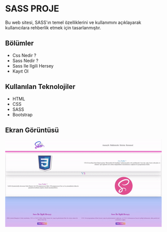 <h1> SASS PROJE </h1>

Bu web sitesi, SASS'ın temel özelliklerini ve kullanımını açıklayarak kullanıcılara rehberlik etmek için tasarlanmıştır. 

<h2> Bölümler </h2>

<ul>
<li>Css Nedir ? 

<li>Sass Nedir ?

<li>Sass Ile Ilgili Hersey 

<li>Kayıt Ol</li>
</ul>

<h2>Kullanılan Teknolojiler </h2>

<ul>
<li> HTML </li>
<li> CSS </li>
<li> SASS </li>
<li> Bootstrap</li>
</ul> 

<h2>Ekran Görüntüsü</h2>

![](SassProje.gif)


